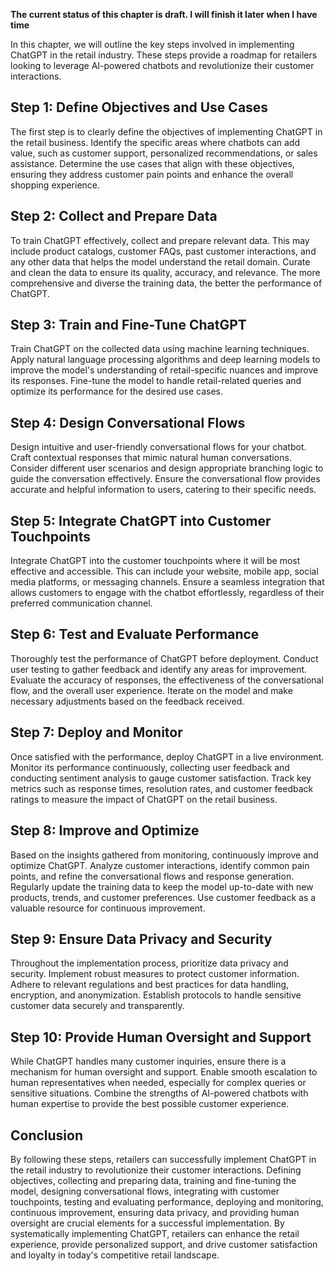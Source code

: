 **The current status of this chapter is draft. I will finish it later when I have time**

In this chapter, we will outline the key steps involved in implementing ChatGPT in the retail industry. These steps provide a roadmap for retailers looking to leverage AI-powered chatbots and revolutionize their customer interactions.

Step 1: Define Objectives and Use Cases
---------------------------------------

The first step is to clearly define the objectives of implementing ChatGPT in the retail business. Identify the specific areas where chatbots can add value, such as customer support, personalized recommendations, or sales assistance. Determine the use cases that align with these objectives, ensuring they address customer pain points and enhance the overall shopping experience.

Step 2: Collect and Prepare Data
--------------------------------

To train ChatGPT effectively, collect and prepare relevant data. This may include product catalogs, customer FAQs, past customer interactions, and any other data that helps the model understand the retail domain. Curate and clean the data to ensure its quality, accuracy, and relevance. The more comprehensive and diverse the training data, the better the performance of ChatGPT.

Step 3: Train and Fine-Tune ChatGPT
-----------------------------------

Train ChatGPT on the collected data using machine learning techniques. Apply natural language processing algorithms and deep learning models to improve the model's understanding of retail-specific nuances and improve its responses. Fine-tune the model to handle retail-related queries and optimize its performance for the desired use cases.

Step 4: Design Conversational Flows
-----------------------------------

Design intuitive and user-friendly conversational flows for your chatbot. Craft contextual responses that mimic natural human conversations. Consider different user scenarios and design appropriate branching logic to guide the conversation effectively. Ensure the conversational flow provides accurate and helpful information to users, catering to their specific needs.

Step 5: Integrate ChatGPT into Customer Touchpoints
---------------------------------------------------

Integrate ChatGPT into the customer touchpoints where it will be most effective and accessible. This can include your website, mobile app, social media platforms, or messaging channels. Ensure a seamless integration that allows customers to engage with the chatbot effortlessly, regardless of their preferred communication channel.

Step 6: Test and Evaluate Performance
-------------------------------------

Thoroughly test the performance of ChatGPT before deployment. Conduct user testing to gather feedback and identify any areas for improvement. Evaluate the accuracy of responses, the effectiveness of the conversational flow, and the overall user experience. Iterate on the model and make necessary adjustments based on the feedback received.

Step 7: Deploy and Monitor
--------------------------

Once satisfied with the performance, deploy ChatGPT in a live environment. Monitor its performance continuously, collecting user feedback and conducting sentiment analysis to gauge customer satisfaction. Track key metrics such as response times, resolution rates, and customer feedback ratings to measure the impact of ChatGPT on the retail business.

Step 8: Improve and Optimize
----------------------------

Based on the insights gathered from monitoring, continuously improve and optimize ChatGPT. Analyze customer interactions, identify common pain points, and refine the conversational flows and response generation. Regularly update the training data to keep the model up-to-date with new products, trends, and customer preferences. Use customer feedback as a valuable resource for continuous improvement.

Step 9: Ensure Data Privacy and Security
----------------------------------------

Throughout the implementation process, prioritize data privacy and security. Implement robust measures to protect customer information. Adhere to relevant regulations and best practices for data handling, encryption, and anonymization. Establish protocols to handle sensitive customer data securely and transparently.

Step 10: Provide Human Oversight and Support
--------------------------------------------

While ChatGPT handles many customer inquiries, ensure there is a mechanism for human oversight and support. Enable smooth escalation to human representatives when needed, especially for complex queries or sensitive situations. Combine the strengths of AI-powered chatbots with human expertise to provide the best possible customer experience.

Conclusion
----------

By following these steps, retailers can successfully implement ChatGPT in the retail industry to revolutionize their customer interactions. Defining objectives, collecting and preparing data, training and fine-tuning the model, designing conversational flows, integrating with customer touchpoints, testing and evaluating performance, deploying and monitoring, continuous improvement, ensuring data privacy, and providing human oversight are crucial elements for a successful implementation. By systematically implementing ChatGPT, retailers can enhance the retail experience, provide personalized support, and drive customer satisfaction and loyalty in today's competitive retail landscape.
